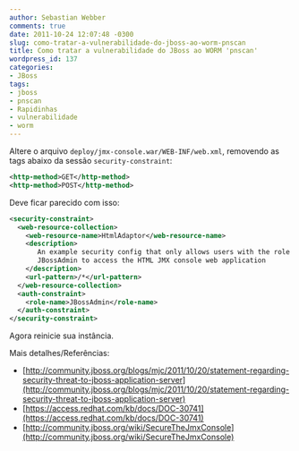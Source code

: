 ```yaml
---
author: Sebastian Webber
comments: true
date: 2011-10-24 12:07:48 -0300
slug: como-tratar-a-vulnerabilidade-do-jboss-ao-worm-pnscan
title: Como tratar a vulnerabilidade do JBoss ao WORM 'pnscan'
wordpress_id: 137
categories:
- JBoss
tags:
- jboss
- pnscan
- Rapidinhas
- vulnerabilidade
- worm
---
```


Altere o arquivo `deploy/jmx-console.war/WEB-INF/web.xml`, removendo as tags abaixo da sessão `security-constraint`:

```xml
<http-method>GET</http-method>
<http-method>POST</http-method>
```

Deve ficar parecido com isso:
```xml
<security-constraint>
  <web-resource-collection>
    <web-resource-name>HtmlAdaptor</web-resource-name>
    <description>
       An example security config that only allows users with the role
       JBossAdmin to access the HTML JMX console web application
    </description>
    <url-pattern>/*</url-pattern>
  </web-resource-collection>
  <auth-constraint>
    <role-name>JBossAdmin</role-name>
  </auth-constraint>
</security-constraint>
```

Agora reinicie sua instância.

Mais detalhes/Referências:

  * [http://community.jboss.org/blogs/mjc/2011/10/20/statement-regarding-security-threat-to-jboss-application-server](http://community.jboss.org/blogs/mjc/2011/10/20/statement-regarding-security-threat-to-jboss-application-server)
  * [https://access.redhat.com/kb/docs/DOC-30741](https://access.redhat.com/kb/docs/DOC-30741)
  * [http://community.jboss.org/wiki/SecureTheJmxConsole](http://community.jboss.org/wiki/SecureTheJmxConsole)

